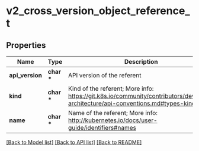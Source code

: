 # v2_cross_version_object_reference_t

## Properties
Name | Type | Description | Notes
------------ | ------------- | ------------- | -------------
**api_version** | **char \*** | API version of the referent | [optional] 
**kind** | **char \*** | Kind of the referent; More info: https://git.k8s.io/community/contributors/devel/sig-architecture/api-conventions.md#types-kinds\&quot; | 
**name** | **char \*** | Name of the referent; More info: http://kubernetes.io/docs/user-guide/identifiers#names | 

[[Back to Model list]](../README.md#documentation-for-models) [[Back to API list]](../README.md#documentation-for-api-endpoints) [[Back to README]](../README.md)


